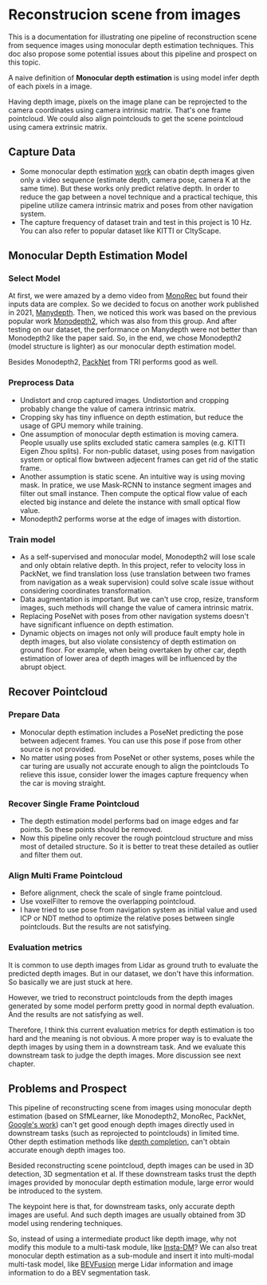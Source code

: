 # Reconstrucion scene from images
This is a documentation for illustrating one pipeline of reconstruction scene from sequence images using monocular depth estimation techniques. This doc also propose some potential issues about this pipeline and prospect on this topic.

A naive definition of **Monocular depth estimation** is using model infer depth of each pixels in a image.

Having depth image, pixels on the image plane can be reprojected to the camera coordinates using camera intrinsic matrix. That's one frame pointcloud. We could also align pointclouds to get the scene pointcloud using camera extrinsic matrix.

## Capture Data
* Some monocular depth estimation [work](https://arxiv.org/abs/1904.04998) can obatin depth images given only a video sequence (estimate depth, camera pose, camera K at the same time). But these works only predict relative depth. In order to reduce the gap between a novel technique and a practical techique, this pipeline utilize camera intrinsic matrix and poses from other navigation system.
* The capture frequency of dataset train and test in this project is 10 Hz. You can also refer to popular dataset like KITTI or CItyScape.

## Monocular Depth Estimation Model
### Select Model
At first, we were amazed by a demo video from [MonoRec](https://github.com/Brummi/MonoRec) but found their inputs data are complex. So we decided to focus on another work published in 2021, [Manydepth](https://github.com/nianticlabs/manydepth). Then, we noticed this work was based on the previous popular work [Monodepth2](https://github.com/nianticlabs/monodepth2), which was also from this group. And after testing on our dataset, the performance on Manydepth were not better than Monodepth2 like the paper said. So, in the end, we chose Monodepth2 (model structure is lighter) as our monocular depth estimation model.

Besides Monodepth2, [PackNet](https://github.com/TRI-ML/packnet-sfm) from TRI performs good as well.

### Preprocess Data
* Undistort and crop captured images. Undistortion and cropping probably change the value of camera intrinsic matrix.
* Cropping sky has tiny influence on depth estimation, but reduce the usage of GPU memory while training.
* One assumption of monocular depth estimation is moving camera. People usually use splits excluded static camera samples (e.g. KITTI Eigen Zhou splits). For non-public dataset, using poses from navigation system or optical flow bwtween adjecent frames can get rid of the static frame.
* Another assumption is static scene. An intuitive way is using moving mask. In pratice, we use Mask-RCNN to instance segment images and filter out small instance. Then compute the optical flow value of each elected big instance and delete the instance with small optical flow value.
* Monodepth2 performs worse at the edge of images with distortion. 

### Train model
* As a self-supervised and monocular model, Monodepth2 will lose scale and only obtain relative depth. In this project, refer to velocity loss in PackNet, we find translation loss (use translation between two frames from navigation as a weak supervision) could solve scale issue without considering coordinates transformation.
* Data augmentation is important. But we can't use crop, resize, transform images, such methods will change the value of camera intrinsic matrix.
* Replacing PoseNet with poses from other navigation systems doesn't have significant influence on depth estimation.
* Dynamic objects on images not only will produce fault empty hole in depth images, but also violate consistency of depth estimation on ground floor. For example, when being overtaken by other car, depth estimation of lower area of depth images will be influenced by the abrupt object.

## Recover Pointcloud
### Prepare Data
* Monocular depth estimation includes a PoseNet predicting the pose between adjecent frames. You can use this pose if pose from other source is not provided.
* No matter using poses from PoseNet or other systems, poses while the car turing are usually not accurate enough to align the pointclouds To relieve this issue, consider lower the images capture frequency when the car is moving straight.

### Recover Single Frame Pointcloud
* The depth estimation model performs bad on image edges and far points. So these points should be removed.
* Now this pipeline only recover the rough pointcloud structure and miss most of detailed structure. So it is better to treat these detailed as outlier and filter them out.

### Align Multi Frame Pointcloud
* Before alignment, check the scale of single frame pointcloud.
* Use voxelFilter to remove the overlapping pointcloud.
* I have tried to use pose from navigation system as initial value and used ICP or NDT method to optimize the relative poses between single pointclouds. But the results are not satisfying.

### Evaluation metrics
It is common to use depth images from Lidar as ground truth to evaluate the predicted depth images. But in our dataset, we don't have this information. So basically we are just stuck at here.

However, we tried to reconstruct pointclouds from the depth images generated by some model perform pretty good in normal depth evaluation. And the results are not satisfying as well. 

Therefore, I think this current evaluation metrics for depth estimation is too hard and the meaning is not obvious. A more proper way is to evaluate the depth images by using them in a downstream task. And we evaluate this downstream task to judge the depth images. More discussion see next chapter.

## Problems and Prospect
This pipeline of reconstructing scene from images using monocular depth estimation (based on SfMLearner, like Monodepth2, MonoRec, PackNet, [Google's work](https://arxiv.org/abs/2010.16404)) can't get good enough depth images directly used in downstream tasks (such as reprojected to pointclouds) in limited time. Other depth estimation methods like [depth completion](https://arxiv.org/abs/2103.16690), can't obtain accurate enough depth images too.

Besided reconstructing scene pointcloud, depth images can be used in 3D detection, 3D segmentation et al. If these downstream tasks trust the depth images provided by monocular depth estimation module, large error would be introduced to the system.

The keypoint here is that, for downstream tasks, only accurate depth images are useful. And such depth images are usually obtained from 3D model using rendering techniques.

So, instead of using a intermediate product like depth image, why not modify this module to a multi-task module, like [Insta-DM](https://github.com/SeokjuLee/Insta-DM)? We can also treat monocular depth estimation as a sub-module and insert it into multi-modal multi-task model, like [BEVFusion](https://bevfusion.mit.edu/) merge Lidar information and image information to do a BEV segmentation task.
